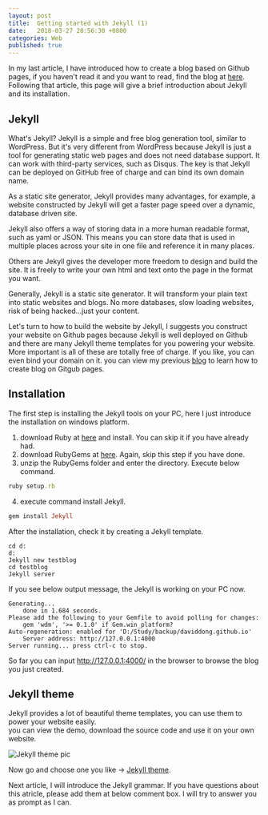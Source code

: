 ```yaml
---
layout: post
title:  Getting started with Jekyll (1)
date:   2018-03-27 20:56:30 +0800
categories: Web
published: true
---
```

In my last article, I have introduced how to create a blog based on Github pages, if you haven't read it and you want to read, find the blog at [here]({{site.baseurl}}/web/github/2018/03/23/Github-github-blog.html).<br>
Following that article, this page will give a brief introduction about Jekyll and its installation.

## Jekyll
What's Jekyll?
Jekyll is a simple and free blog generation tool, similar to WordPress. But it's very different from WordPress because Jekyll is just a tool for generating static web pages and does not need database support. It can work with third-party services, such as Disqus. The key is that Jekyll can be deployed on GitHub free of charge and can bind its own domain name.

As a static site generator, Jekyll provides many advantages, for example, a website constructed by Jekyll will get a faster page speed over a dynamic, database driven site.

Jekyll also offers a way of storing data in a more human readable format, such as yaml or JSON. This means you can store data that is used in multiple places across your site in one file and reference it in many places.

Others are Jekyll gives the developer more freedom to design and build the site. It is freely to write your own html and text onto the page in the format you want.

Generally, Jekyll is a static site generator. It will transform your plain text into static websites and blogs. No more databases, slow loading websites, risk of being hacked…just your content.

Let's turn to how to build the website by Jekyll, I suggests you construct your website on Github pages because Jekyll is well deployed on Github and there are many Jekyll theme templates for you powering your website. More important is all of these are totally free of charge. If you like, you can even bind your domain on it. you can view my previous [blog]({{site.baseurl}}/web/github/2018/03/23/Others-github-blog.html) to learn how to create blog on Gitgub pages. 
## Installation
The first step is installing the Jekyll tools on your PC, here I just introduce the installation on windows platform.

1. download Ruby at [here](https://rubyinstaller.org/) and install. You can skip it if you have already had.
2. download RubyGems at [here](https://rubygems.org/pages/download). Again, skip this step if you have done.
3. unzip the RubyGems folder and enter the directory. Execute below command.
```ruby
ruby setup.rb
``` 
4. execute command install Jekyll.
```ruby
gem install Jekyll
```
After the installation, check it by creating a Jekyll template.
```shell
cd d:
d:
Jekyll new testblog
cd testblog
Jekyll server
```
If you see below output message, the Jekyll is working on your PC now.
```
Generating...
    done in 1.684 seconds.
Please add the following to your Gemfile to avoid polling for changes:
    gem 'wdm', '>= 0.1.0' if Gem.win_platform?
Auto-regeneration: enabled for 'D:/Study/backup/daviddong.github.io'
    Server address: http://127.0.0.1:4000
Server running... press ctrl-c to stop.
```
So far you can input http://127.0.0.1:4000/ in the browser to browse the blog you just created.

## Jekyll theme
Jekyll provides a lot of beautiful theme templates, you can use them to power your website easily.<br> 
you can view the demo, download the source code and use it on your own website.

![Jekyll theme pic]({{site.baseurl}}/assets/image/web-jekyll-1-template.png)

Now go and choose one you like -> [Jekyll theme](http://jekyllthemes.org/).

Next article, I will introduce the Jekyll grammar. If you have questions about this atricle, please add them at below comment box. I will try to answer you as prompt as I can.

